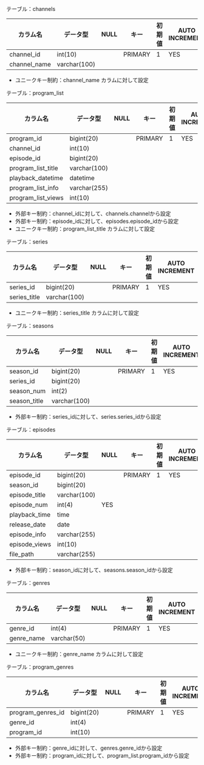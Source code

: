 テーブル：channels

|カラム名|データ型|NULL|キー|初期値|AUTO INCREMENT|
|-------|--------|----|---|-----|--------------|
|channel_id|int(10)||PRIMARY|1|YES|
|channel_name|varchar(100)|||||
- ユニークキー制約：channel_name カラムに対して設定

テーブル：program_list

|カラム名|データ型|NULL|キー|初期値|AUTO INCREMENT|
|-------|--------|----|---|-----|--------------|
|program_id|bigint(20)||PRIMARY|1|YES|
|channel_id|int(10)|||||
|episode_id|bigint(20)|||||
|program_list_title|varchar(100)|||||
|playback_datetime|datetime|||||
|program_list_info|varchar(255)|||||
|program_list_views|int(10)|||||
- 外部キー制約：channel_idに対して、channels.channelから設定
- 外部キー制約：episode_idに対して、episodes.episode_idから設定
- ユニークキー制約：program_list_title カラムに対して設定

テーブル：series

|カラム名|データ型|NULL|キー|初期値|AUTO INCREMENT|
|-------|--------|----|---|-----|--------------|
|series_id|bigint(20)||PRIMARY|1|YES|
|series_title|varchar(100)|||||
- ユニークキー制約：series_title カラムに対して設定

テーブル：seasons

|カラム名|データ型|NULL|キー|初期値|AUTO INCREMENT|
|-------|--------|----|---|-----|--------------|
|season_id|bigint(20)||PRIMARY|1|YES|
|series_id|bigint(20)|||||
|season_num|int(2)|||||
|season_title|varchar(100)|||||
- 外部キー制約：series_idに対して、series.series_idから設定

テーブル：episodes

|カラム名|データ型|NULL|キー|初期値|AUTO INCREMENT|
|-------|--------|----|---|-----|--------------|
|episode_id|bigint(20)||PRIMARY|1|YES|
|season_id|bigint(20)|||||
|episode_title|varchar(100)|||||
|episode_num|int(4)|YES||||
|playback_time|time|||||
|release_date|date|||||
|episode_info|varchar(255)|||||
|episode_views|int(10)|||||
|file_path|varchar(255)|||||
- 外部キー制約：season_idに対して、seasons.season_idから設定

テーブル：genres

|カラム名|データ型|NULL|キー|初期値|AUTO INCREMENT|
|-------|--------|----|---|-----|--------------|
|genre_id|int(4)||PRIMARY|1|YES|
|genre_name|varchar(50)|||||
- ユニークキー制約：genre_name カラムに対して設定

テーブル：program_genres

|カラム名|データ型|NULL|キー|初期値|AUTO INCREMENT|
|-------|--------|----|---|-----|--------------|
|program_genres_id|bigint(20)||PRIMARY|1|YES|
|genre_id|int(4)|||||
|program_id|int(10)|||||
- 外部キー制約：genre_idに対して、genres.genre_idから設定
- 外部キー制約：program_idに対して、program_list.program_idから設定
